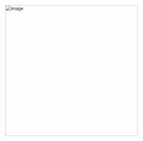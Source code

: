 <img width="427" height="420" alt="image" src="https://github.com/user-attachments/assets/4de11a3a-0686-4a51-96af-a9dbbf3f32a5" />
